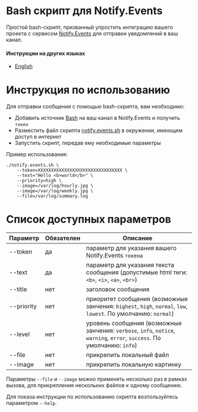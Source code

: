 # Bash скрипт для Notify.Events

Простой bash-скрипт, призванный упростить интеграцию вашего проекта с сервисом [Notify.Events](https://notify.events) для отправки уведомлений в ваш канал.

#### Инструкции на других языках

- [English](/README.md)

# Инструкция по использованию

Для отправки сообщения с помощью bash-скрипта, вам необходимо:
- Добавить источник [Bash](https://notify.events/ru/source/67) на ваш канал в Notify.Events и получить `токен` 
- Разместить файл скрипта [notify.events.sh](/notify.events.sh) в окружении, имеющем доступ в интернет
- Запустить скрипт, передав ему необходимые параметры

Пример использования:
```
./notify.events.sh \
    --token=XXXXXXXXXXXXXXXXXXXXXXXXXXXXXXXX \
    --text="Hello <b>world</b>" \
    --priority=high \
    --image=/var/log/hourly.jpg \
    --image=/var/log/weekly.jpg \
    --file=/var/log/summary.log
```

# Список доступных параметров

| Параметр   | Обязателен | Описание                                            |
|------------|------------|-----------------------------------------------------|
| --token    | да         | параметр для указания вашего Notify.Events `токена` |
| --text     | да         | параметр для указания текста сообщения (допустимые html теги: `<b>`, `<i>`, `<a>`, `<br>`) |
| --title    | нет        | заголовок сообщения                                 |
| --priority | нет        | приоритет сообщения (возможные занчения: `highest`, `high`, `normal`, `low`, `lowest`. По умолчанию: `normal`)           |
| --level    | нет        | уровень сообщения (возможные занчения: `verbose`, `info`, `notice`, `warning`, `error`, `success`. По умолчанию: `info`) |
| --file     | нет        | прикрепить локальный файл                           |
| --image    | нет        | прикрепить локальную картинку                       |

Параметры `--file` и `--image` можно применять несколько раз в рамках вызова, для прикрепления нескольких файлов к одному сообщению.

Для показа инструкции по использованию скрипта возпользуйтесь параметром `--help`.